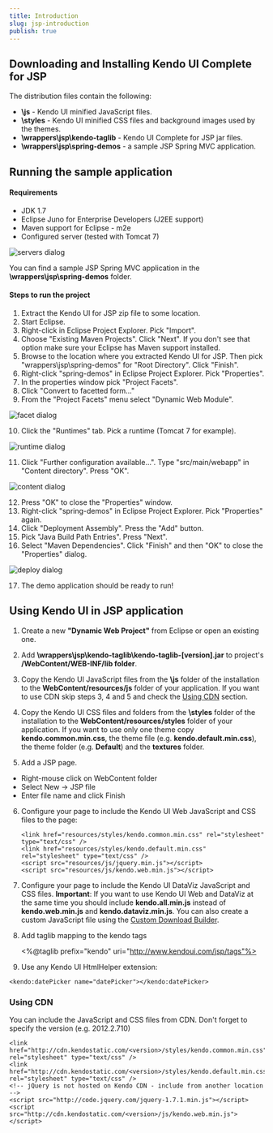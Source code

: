 ```yaml
---
title: Introduction
slug: jsp-introduction
publish: true
---
```


## Downloading and Installing Kendo UI Complete for JSP

The distribution files contain the following:

*   **\js** - Kendo UI minified JavaScript files.
*   **\styles** - Kendo UI minified CSS files and background images used by the themes.
*   **\wrappers\jsp\kendo-taglib** - Kendo UI Complete for JSP jar files.
*   **\wrappers\jsp\spring-demos** - a sample JSP Spring MVC application.

## Running the sample application

#### Requirements

*   JDK 1.7
*   Eclipse Juno for Enterprise Developers (J2EE support)
*   Maven support for Eclipse - m2e
*   Configured server (tested with Tomcat 7)

![servers dialog](..\images\servers.png)

You can find a sample JSP Spring MVC application in the **\wrappers\jsp\spring-demos** folder.

#### Steps to run the project

1.  Extract the Kendo UI for JSP zip file to some location.
2.  Start Eclipse.
3.  Right-click in Eclipse Project Explorer. Pick "Import".
4.  Choose "Existing Maven Projects". Click "Next". If you don't see that option make sure your Eclipse has Maven support installed.
5.  Browse to the location where you extracted Kendo UI for JSP. Then pick "wrappers\jsp\spring-demos" for "Root Directory". Click "Finish".
6.  Right-click "spring-demos" in Eclipse Project Explorer. Pick "Properties".
7.  In the properties window pick "Project Facets".
8.  Click "Convert to facetted form..."
9.  From the "Project Facets" menu select "Dynamic Web Module".

![facet dialog](..\images\facet.png)

10. Click the "Runtimes" tab. Pick a runtime (Tomcat 7 for example).

![runtime dialog](..\images\runtime.png)

11. Click "Further configuration available...". Type "src/main/webapp" in "Content directory". Press "OK".

![content dialog](..\images\content.png)

12. Press "OK" to close the "Properties" window.
13. Right-click "spring-demos" in Eclipse Project Explorer. Pick "Properties" again.
14. Click "Deployment Assembly". Press the "Add" button.
15. Pick "Java Build Path Entries". Press "Next".
16. Select "Maven Dependencies". Click "Finish" and then "OK" to close the "Properties" dialog.

![deploy dialog](..\images\deploy.png)

17. The demo application should be ready to run!

## Using Kendo UI in JSP application

1.  Create a new **"Dynamic Web Project"** from Eclipse or open an existing one.

2.  Add **\wrappers\jsp\kendo-taglib\kendo-taglib-[version].jar** to project's **/WebContent/WEB-INF/lib folder**.

3.  Copy the Kendo UI JavaScript files from the **\js** folder of the installation to the **WebContent/resources/js** folder of your application.
If you want to use CDN skip steps 3, 4 and 5 and check the [Using CDN](#using-cdn) section.

4.  Copy the Kendo UI CSS files and folders from the **\styles** folder of the installation to the **WebContent/resources/styles** folder of your application. If you want to use only one theme
copy **kendo.common.min.css**, the theme file (e.g. **kendo.default.min.css**), the theme folder (e.g. **Default**) and the **textures** folder.

5. Add a JSP page.

*   Right-mouse click on WebContent folder
*   Select New -> JSP file
*   Enter file name and click Finish

6.  Configure your page to include the Kendo UI Web JavaScript and CSS files to the page:

        <link href="resources/styles/kendo.common.min.css" rel="stylesheet" type="text/css" />
        <link href="resources/styles/kendo.default.min.css" rel="stylesheet" type="text/css" />
        <script src="resources/js/jquery.min.js"></script>
        <script src="resources/js/kendo.web.min.js"></script>

7.  Configure your page to include the Kendo UI DataViz JavaScript and CSS files. **Important**: If you want to use Kendo UI Web and DataViz at the same time you should include **kendo.all.min.js** instead of **kendo.web.min.js** and **kendo.dataviz.min.js**. You
    can also create a custom JavaScript file using the [Custom Download Builder](http://www.kendoui.com/custom-download).

     <link href="resources/styles/kendo.common.min.css" rel="stylesheet" type="text/css" />
     <link href="resources/styles/kendo.dataviz.min.css" rel="stylesheet" type="text/css" />
     <link href="resources/styles/kendo.[theme].min.css" rel="stylesheet" type="text/css" />
     <link href="resources/styles/kendo.dataviz.[theme].min.css" rel="stylesheet" type="text/css" />

     <script src="resources/js/jquery.min.js"></script>
     <script src="resources/js/kendo.dataviz.min.js"></script>

9.  Add taglib mapping to the kendo tags

    <%@taglib prefix="kendo" uri="http://www.kendoui.com/jsp/tags"%>

10.  Use any Kendo UI HtmlHelper extension:

    <kendo:datePicker name="datePicker"></kendo:datePicker>

### Using CDN

You can include the JavaScript and CSS files from CDN. Don't forget to specify the version (e.g. 2012.2.710)

    <link href="http://cdn.kendostatic.com/<version>/styles/kendo.common.min.css" rel="stylesheet" type="text/css" />
    <link href="http://cdn.kendostatic.com/<version>/styles/kendo.default.min.css" rel="stylesheet" type="text/css" />
    <!-- jQuery is not hosted on Kendo CDN - include from another location -->
    <script src="http://code.jquery.com/jquery-1.7.1.min.js"></script>
    <script src="http://cdn.kendostatic.com/<version>/js/kendo.web.min.js"></script>
